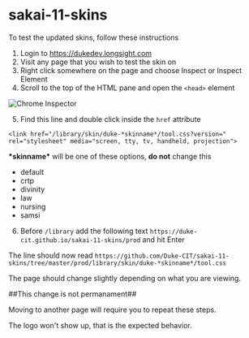 # sakai-11-skins
To test the updated skins, follow these instructions

1. Login to https://dukedev.longsight.com
2. Visit any page that you wish to test the skin on
3. Right click somewhere on the page and choose Inspect or Inspect Element
4. Scroll to the top of the HTML pane and open the `<head>` element

![Chrome Inspector](https://duke-cit.github.io/sakai-11-skins/instructions/step4.png)

5. Find this line and double click inside the `href` attribute

`<link href="/library/skin/duke-*skinname*/tool.css?version=" rel="stylesheet" media="screen, tty, tv, handheld, projection">`


**\*skinname\*** will be one of these options, **do not** change this


* default
* crtp
* divinity
* law
* nursing
* samsi

6. Before `/library` add the following text
`https://duke-cit.github.io/sakai-11-skins/prod` and hit Enter

The line should now read `https://github.com/Duke-CIT/sakai-11-skins/tree/master/prod/library/skin/duke-*skinname*/tool.css`

The page should change slightly depending on what you are viewing.

##This change is not permanament##

Moving to another page will require you to repeat these steps.

The logo won't show up, that is the expected behavior.